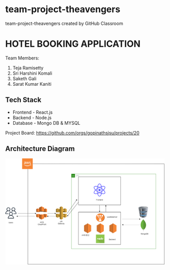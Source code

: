 # team-project-theavengers
team-project-theavengers created by GitHub Classroom

# HOTEL BOOKING APPLICATION
Team Members:
1. Teja Ramisetty
2. Sri Harshini Komali
3. Saketh Gali
4. Sarat Kumar Kaniti

## Tech Stack
* Frontend - React.js
* Backend - Node.js
* Database - Mongo DB & MYSQL

Project Board: https://github.com/orgs/gopinathsjsu/projects/20

## Architecture Diagram

![alt_text](https://github.com/gopinathsjsu/team-project-theavengers/blob/main/documents/architecture_diagram.png)


